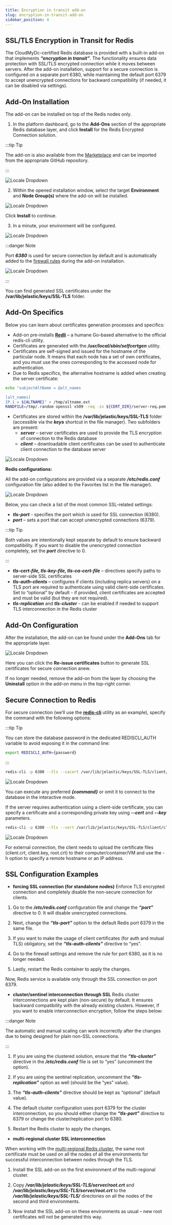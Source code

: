 ```yaml
---
title: Encryption in transit add-on
slug: encryption-in-transit-add-on
sidebar_position: 4
---
```


## SSL/TLS Encryption in Transit for Redis

The CloudMyDc-certified Redis database is provided with a built-in add-on that implements **_“encryption in transit”_**. The functionality ensures data protection with SSL/TLS encrypted connection while it moves between servers. After the add-on installation, support for a secure connection is configured on a separate port 6380, while maintaining the default port 6379 to accept unencrypted connections for backward compatibility (if needed, it can be disabled via settings).

## Add-On Installation

The add-on can be installed on top of the Redis nodes only.

1. In the platform dashboard, go to the **Add-Ons** section of the appropriate Redis database layer, and click **Install** for the Redis Encrypted Connection solution.

:::tip Tip

The add-on is also available from the [Marketplace](/docs/Deployment%20Tools/Cloud%20Scripting%20&%20JPS/Marketplace#marketplace) and can be imported from the appropriate GitHub repository.

:::

<div style={{
    display:'flex',
    justifyContent: 'center',
    margin: '0 0 1rem 0'
}}>

![Locale Dropdown](./img/EncryptioninTransitAdd-On/01-mysql-ssl-addon.png)

</div>

2. Within the opened installation window, select the target **Environment** and **Node Group(s)** where the add-on will be installed.

<div style={{
    display:'flex',
    justifyContent: 'center',
    margin: '0 0 1rem 0'
}}>

![Locale Dropdown](./img/EncryptioninTransitAdd-On/02-install-mysql-ssl-addon.png)

</div>

Click **Install** to continue.

3. In a minute, your environment will be configured.

<div style={{
    display:'flex',
    justifyContent: 'center',
    margin: '0 0 1rem 0'
}}>

![Locale Dropdown](./img/EncryptioninTransitAdd-On/03-ssl-addon-installed.png)

</div>

:::danger Note

Port **_6380_** is used for secure connection by default and is automatically added to the [firewall rules](/docs/ApplicationSetting/External%20Access%20To%20Applications/Container%20Firewall#container-firewall-rules-management) during the add-on installation.

<div style={{
    display:'flex',
    justifyContent: 'center',
    margin: '0 0 1rem 0'
}}>

![Locale Dropdown](./img/EncryptioninTransitAdd-On/04-ssl-addon-certificates.png)

</div>

:::

You can find generated SSL certificates under the **/var/lib/jelastic/keys/SSL-TLS** folder.

## Add-On Specifics

Below you can learn about certificates generation processes and specifics:

- Add-on pre-installs **[Redli](https://github.com/IBM-Cloud/redli)** – a humane Go-based alternative to the official redis-cli utility.
- Certificates are generated with the **_/usr/local/sbin/selfcertgen_** utility.
- Certificates are self-signed and issued for the hostname of the particular node. It means that each node has a set of own certificates, and you must use the ones corresponding to the accessed node for authentication.
- Due to Redis specifics, the alternative hostname is added when creating the server certificate:

```bash
echo "subjectAltName = @alt_names

[alt_names]
IP.1 = ${ALTNAME}" > /tmp/altname.ext
RANDFILE=/tmp/.random openssl x509 -req -in ${CERT_DIR}/server-req.pem -days 3650 -CA ${ROOT_CERT} -CAkey ${ROOT_KEY} -set_serial 01 -extfile /tmp/altname.ext > ${CERT_DIR}/server.crt
```

- Certificates are stored within the **/var/lib/jelastic/keys/SSL-TLS** folder (accessible via the **_keys_** shortcut in the file manager). Two subfolders are present:
  - **_server_** – server certificates are used to provide the TLS encryption of connection to the Redis database
  - **_client_** – downloadable client certificates can be used to authenticate client connection to the database server

<div style={{
    display:'flex',
    justifyContent: 'center',
    margin: '0 0 1rem 0'
}}>

![Locale Dropdown](./img/EncryptioninTransitAdd-On/05-ssl-configuration-file.png)

</div>

**Redis configurations:**

All the add-on configurations are provided via a separate **_/etc/redis.conf_** configuration file (also added to the Favorites list in the file manager).

<div style={{
    display:'flex',
    justifyContent: 'center',
    margin: '0 0 1rem 0'
}}>

![Locale Dropdown](./img/EncryptioninTransitAdd-On/06-configure-mysql-ssl-addon.png)

</div>

Below, you can check a list of the most common SSL-related settings:

- **_tls-port_** - specifies the port which is used for SSL connection (6380).
- **_port_** – sets a port that can accept unencrypted connections (6379).

:::tip Tip

Both values are intentionally kept separate by default to ensure backward compatibility. If you want to disable the unencrypted connection completely, set the **_port_** directive to 0.

:::

- **_tls-cert-file, tls-key-file, tls-ca-cert-file_** – directives specify paths to server-side SSL certificates
- **_tls-auth-clients_** – configures if clients (including replica servers) on a TLS port are required to authenticate using valid client-side certificates. Set to “optional” by default - if provided, client certificates are accepted and must be valid (but they are not required).
- **_tls-replication_** and **_tls-cluster_** - can be enabled if needed to support TLS interconnection in the Redis cluster

## Add-On Configuration

After the installation, the add-on can be found under the **Add-Ons** tab for the appropriate layer.

<div style={{
    display:'flex',
    justifyContent: 'center',
    margin: '0 0 1rem 0'
}}>

![Locale Dropdown](./img/EncryptioninTransitAdd-On/07-database-endpoint.png)

</div>

Here you can click the **Re-issue certificates** button to generate SSL certificates for secure connection anew.

If no longer needed, remove the add-on from the layer by choosing the **Uninstall** option in the add-on menu in the top-right corner.

## Secure Connection to Redis

For secure connection (we’ll use the **[redis-cli](https://redis.io/docs/connect/cli/)** utility as an example), specify the command with the following options:

:::tip Tip

You can store the database password in the dedicated REDISCLI_AUTH variable to avoid exposing it in the command line:

```bash
export REDISCLI_AUTH={password}
```

:::

```bash
redis-cli -p 6380 --tls --cacert /var/lib/jelastic/keys/SSL-TLS/client/root.crt {command}
```

<div style={{
    display:'flex',
    justifyContent: 'center',
    margin: '0 0 1rem 0'
}}>

![Locale Dropdown](./img/EncryptioninTransitAdd-On/08-mysql-remote-connection-with-ssl.png)

</div>

You can execute any preferred **_{command}_** or omit it to connect to the database in the interactive mode.

If the server requires authentication using a client-side certificate, you can specify a certificate and a corresponding private key using **_--cert_** and **_--key_** parameters.

```bash
redis-cli -p 6380 --tls --cert /var/lib/jelastic/keys/SSL-TLS/client/client.crt --key /var/lib/jelastic/keys/SSL-TLS/client/client.key --cacert /var/lib/jelastic/keys/SSL-TLS/client/root.crt {command}
```

<div style={{
    display:'flex',
    justifyContent: 'center',
    margin: '0 0 1rem 0'
}}>

![Locale Dropdown](./img/EncryptioninTransitAdd-On/09-alter-user-command.png)

</div>

For external connection, the client needs to upload the certificate files (client.crt, client.key, root.crt) to their computer/container/VM and use the -h option to specify a remote hostname or an IP address.

## SSL Configuration Examples

- **forcing SSL connection (for standalone nodes)**
  Enforce TLS encrypted connection and completely disable the non-secure connection for clients.

1. Go to the **_/etc/redis.conf_** configuration file and change the **_“port”_** directive to 0. It will disable unencrypted connections.

2. Next, change the **_“tls-port”_** option to the default Redis port 6379 in the same file.

3. If you want to make the usage of client certificates (for auth and mutual TLS) obligatory, set the **_“tls-auth-clients”_** directive to “yes”.

4. Go to the firewall settings and remove the rule for port 6380, as it is no longer needed.

5. Lastly, restart the Redis container to apply the changes.

Now, Redis service is available only through the SSL connection on port 6379.

- **cluster/sentinel interconnection through SSL**
  Redis cluster interconnections are kept plain (non-secure) by default. It ensures backward compatibility with the already existing clusters. However, if you want to enable interconnection encryption, follow the steps below:

:::danger Note

The automatic and manual scaling can work incorrectly after the changes due to being designed for plain non-SSL connections.

:::

1. If you are using the clustered solution, ensure that the **_“tls-cluster”_** directive in the **_/etc/redis.conf_** file is set to “yes” (uncomment the option).

2. If you are using the sentinel replication, uncomment the **_“tls-replication”_** option as well (should be the “yes” value).

3. The **_“tls-auth-clients”_** directive should be kept as _“optional”_ (default value).

4. The default cluster configuration uses port 6379 for the cluster interconnection, so you should either change the **_“tls-port”_** directive to 6379 or change the cluster/replication port to 6380.

5. Restart the Redis cluster to apply the changes.

- **multi-regional cluster SSL interconnection**

When working with the [multi-regional Redis cluster](/docs/Database/Redis/High%20Availability%20Cluster/Multi-Region%20Cluster#redis-multi-region-cluster), the same root certificate must be used on all the nodes of all the environments for successful interconnection between nodes through the TLS.

1. Install the SSL add-on on the first environment of the multi-regional cluster.

2. Copy **_/var/lib/jelastic/keys/SSL-TLS/server/root.crt_** and **_/var/lib/jelastic/keys/SSL-TLS/server/root.crt_** to the **_/var/lib/jelastic/keys/SSL-TLS/_** directories on all the nodes of the second and third environments.

3. Now install the SSL add-on on these environments as usual – new root certificates will not be generated this way.
